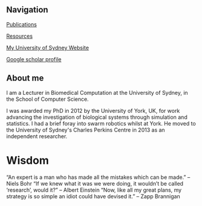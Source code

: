 ## Navigation

[Publications](https://marknormanread.github.io/publications)

[Resources](https://marknormanread.github.io/resources)

[My University of Sydney Website](https://sydney.edu.au/engineering/about/our-people/academic-staff/mark-read.html)

[Google scholar profile](https://scholar.google.co.uk/citations?user=WfvA3zIAAAAJ&hl=en&authuser=1)


## About me

I am a Lecturer in Biomedical Computation at the University of Sydney, in the School of Computer Science. 

I was awarded my PhD in 2012 by the University of York, UK, for work advancing the investigation of biological systems through simulation and statistics. I had a brief foray into swarm robotics whilst at York. He moved to the University of Sydney's Charles Perkins Centre in 2013 as an independent researcher.


# Wisdom 

“An expert is a man who has made all the mistakes which can be made.” – Niels Bohr
“If we knew what it was we were doing, it wouldn’t be called ‘research’, would it?” – Albert Einstein
“Now, like all my great plans, my strategy is so simple an idiot could have devised it.” – Zapp Brannigan

